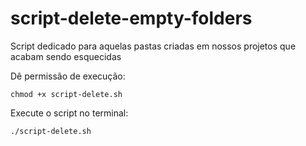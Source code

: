 # script-delete-empty-folders

Script dedicado para aquelas pastas criadas em nossos projetos que acabam sendo esquecidas 

Dê permissão de execução: 

```
chmod +x script-delete.sh
```
Execute o script no terminal:

```
./script-delete.sh
```

